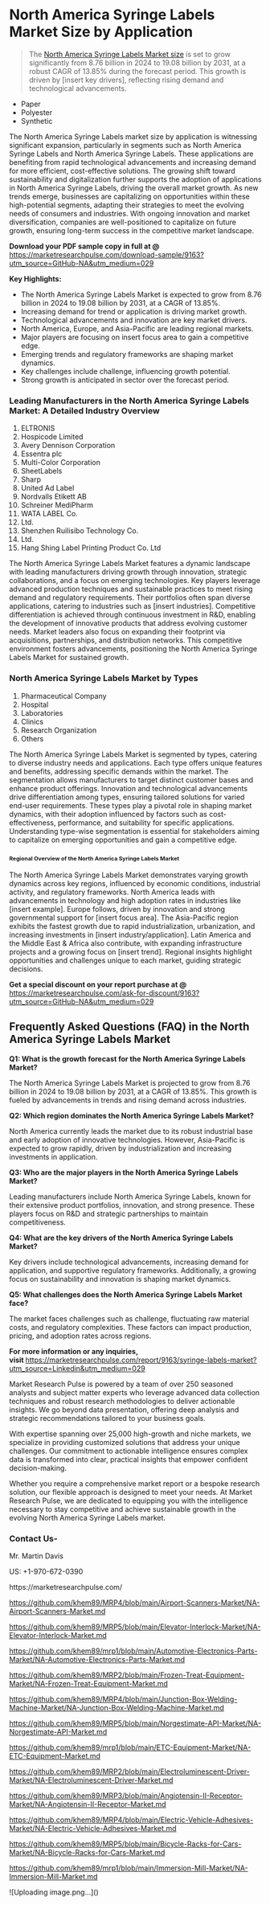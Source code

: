 <h1>North America Syringe Labels Market&nbsp;Size by Application</h1><blockquote><p>The <a href="https://marketresearchpulse.com/download-sample/9163?utm_source=GitHub-NA&amp;utm_medium=029">North America Syringe Labels Market size</a> is set to grow significantly from 8.76 billion in 2024 to 19.08 billion by 2031, at a robust CAGR of 13.85% during the forecast period. This growth is driven by [insert key drivers], reflecting rising demand and technological advancements.</p></blockquote><ul><li>Paper<li> Polyester<li> Synthetic</li></ul><p>The North America Syringe Labels market size by application is witnessing significant expansion, particularly in segments such as North America Syringe Labels and North America Syringe Labels. These applications are benefiting from rapid technological advancements and increasing demand for more efficient, cost-effective solutions. The growing shift toward sustainability and digitalization further supports the adoption of applications in North America Syringe Labels, driving the overall market growth. As new trends emerge, businesses are capitalizing on opportunities within these high-potential segments, adapting their strategies to meet the evolving needs of consumers and industries. With ongoing innovation and market diversification, companies are well-positioned to capitalize on future growth, ensuring long-term success in the competitive market landscape.</p><p><strong>Download your PDF sample copy in full at @ </strong><a href="https://marketresearchpulse.com/download-sample/9163?utm_source=GitHub-NA&amp;utm_medium=029">https://marketresearchpulse.com/download-sample/9163?utm_source=GitHub-NA&amp;utm_medium=029</a></p><p><strong>Key Highlights: </strong></p><ul><li>The North America Syringe Labels Market is expected to grow from 8.76 billion in 2024 to 19.08 billion by 2031, at a CAGR of 13.85%.</li><li>Increasing demand for trend or application is driving market growth.</li><li>Technological advancements and innovation are key market drivers.</li><li>North America, Europe, and Asia-Pacific are leading regional markets.</li><li>Major players are focusing on insert focus area to gain a competitive edge.</li><li>Emerging trends and regulatory frameworks are shaping market dynamics.</li><li>Key challenges include challenge, influencing growth potential.</li><li>Strong growth is anticipated in sector over the forecast period.</li></ul><h3>Leading Manufacturers in the North America Syringe Labels Market: A Detailed Industry Overview</h3><ol><li>ELTRONIS</li><li>Hospicode Limited</li><li>Avery Dennison Corporation</li><li>Essentra plc</li><li>Multi-Color Corporation</li><li>SheetLabels</li><li>Sharp</li><li>United Ad Label</li><li>Nordvalls Etikett AB</li><li>Schreiner MediPharm</li><li>WATA LABEL Co.</li><li>Ltd.</li><li>Shenzhen Ruilisibo Technology Co.</li><li>Ltd.</li><li>Hang Shing Label Printing Product Co. Ltd</li></ol><div class="flex max-w-full flex-col flex-grow"><div class="min-h-8 text-message flex w-full flex-col items-end gap-2 whitespace-normal break-words [.text-message+&amp;]:mt-5" dir="auto" data-message-author-role="assistant" data-message-id="fd8432e4-4910-450d-b182-61b7bfb0a01f" data-message-model-slug="gpt-4o"><div class="flex w-full flex-col gap-1 empty:hidden first:pt-[3px]"><div class="markdown prose w-full break-words dark:prose-invert light"><p>The North America Syringe Labels Market features a dynamic landscape with leading manufacturers driving growth through innovation, strategic collaborations, and a focus on emerging technologies. Key players leverage advanced production techniques and sustainable practices to meet rising demand and regulatory requirements. Their portfolios often span diverse applications, catering to industries such as [insert industries]. Competitive differentiation is achieved through continuous investment in R&amp;D, enabling the development of innovative products that address evolving customer needs. Market leaders also focus on expanding their footprint via acquisitions, partnerships, and distribution networks. This competitive environment fosters advancements, positioning the North America Syringe Labels Market for sustained growth.</p></div></div></div></div><h3>North America Syringe Labels Market by Types</h3><ol><li>Pharmaceutical Company<li> Hospital<li> Laboratories<li> Clinics<li> Research Organization<li> Others</li></ol><div class="flex max-w-full flex-col flex-grow"><div class="min-h-8 text-message flex w-full flex-col items-end gap-2 whitespace-normal break-words [.text-message+&amp;]:mt-5" dir="auto" data-message-author-role="assistant" data-message-id="084470be-0bb7-4664-bddf-5156b4f41249" data-message-model-slug="gpt-4o-mini"><div class="flex w-full flex-col gap-1 empty:hidden first:pt-[3px]"><div class="markdown prose w-full break-words dark:prose-invert light"><p>The North America Syringe Labels Market is segmented by types, catering to diverse industry needs and applications. Each type offers unique features and benefits, addressing specific demands within the market. The segmentation allows manufacturers to target distinct customer bases and enhance product offerings. Innovation and technological advancements drive differentiation among types, ensuring tailored solutions for varied end-user requirements. These types play a pivotal role in shaping market dynamics, with their adoption influenced by factors such as cost-effectiveness, performance, and suitability for specific applications. Understanding type-wise segmentation is essential for stakeholders aiming to capitalize on emerging opportunities and gain a competitive edge.</p></div></div></div></div><h3><span style="font-size: 11px;">Regional Overview of the North America Syringe Labels Market</span></h3><div class="flex max-w-full flex-col flex-grow"><div class="min-h-8 text-message flex w-full flex-col items-end gap-2 whitespace-normal break-words [.text-message+&amp;]:mt-5" dir="auto" data-message-author-role="assistant" data-message-id="e9038762-ce64-4e30-91c9-9bd413514231" data-message-model-slug="gpt-4o-mini"><div class="flex w-full flex-col gap-1 empty:hidden first:pt-[3px]"><div class="markdown prose w-full break-words dark:prose-invert light"><p>The North America Syringe Labels Market demonstrates varying growth dynamics across key regions, influenced by economic conditions, industrial activity, and regulatory frameworks. North America leads with advancements in technology and high adoption rates in industries like [insert example]. Europe follows, driven by innovation and strong governmental support for [insert focus area]. The Asia-Pacific region exhibits the fastest growth due to rapid industrialization, urbanization, and increasing investments in [insert industry/application]. Latin America and the Middle East &amp; Africa also contribute, with expanding infrastructure projects and a growing focus on [insert trend]. Regional insights highlight opportunities and challenges unique to each market, guiding strategic decisions.</p></div></div></div></div><p><strong>Get a special discount on your report purchase at @ </strong><a href="https://marketresearchpulse.com/ask-for-discount/9163?utm_source=GitHub-NA&amp;utm_medium=029">https://marketresearchpulse.com/ask-for-discount/9163?utm_source=GitHub-NA&amp;utm_medium=029</a></p><h2>Frequently Asked Questions (FAQ) in the North America Syringe Labels Market</h2><p><strong>Q1: What is the growth forecast for the North America Syringe Labels Market?</strong></p><p>The North America Syringe Labels Market is projected to grow from 8.76 billion in 2024 to 19.08 billion by 2031, at a CAGR of 13.85%. This growth is fueled by advancements in trends and rising demand across industries.</p><p><strong>Q2: Which region dominates the North America Syringe Labels Market?</strong></p><p>North America currently leads the market due to its robust industrial base and early adoption of innovative technologies. However, Asia-Pacific is expected to grow rapidly, driven by industrialization and increasing investments in application.</p><p><strong>Q3: Who are the major players in the North America Syringe Labels Market?</strong></p><p>Leading manufacturers include North America Syringe Labels, known for their extensive product portfolios, innovation, and strong presence. These players focus on R&amp;D and strategic partnerships to maintain competitiveness.</p><p><strong>Q4: What are the key drivers of the North America Syringe Labels Market?</strong></p><p>Key drivers include technological advancements, increasing demand for application, and supportive regulatory frameworks. Additionally, a growing focus on sustainability and innovation is shaping market dynamics.</p><p><strong>Q5: What challenges does the North America Syringe Labels Market face?</strong></p><p>The market faces challenges such as challenge, fluctuating raw material costs, and regulatory complexities. These factors can impact production, pricing, and adoption rates across regions.</p><p><strong>For more information or any inquiries, visit&nbsp;</strong><a href="https://marketresearchpulse.com/report/9163/syringe-labels-market?utm_source=Linkedin&utm_medium=029">https://marketresearchpulse.com/report/9163/syringe-labels-market?utm_source=Linkedin&utm_medium=029</a></p><p>Market Research Pulse is powered by a team of over 250 seasoned analysts and subject matter experts who leverage advanced data collection techniques and robust research methodologies to deliver actionable insights. We go beyond data presentation, offering deep analysis and strategic recommendations tailored to your business goals.</p><p>With expertise spanning over 25,000 high-growth and niche markets, we specialize in providing customized solutions that address your unique challenges. Our commitment to actionable intelligence ensures complex data is transformed into clear, practical insights that empower confident decision-making.</p><p>Whether you require a comprehensive market report or a bespoke research solution, our flexible approach is designed to meet your needs. At Market Research Pulse, we are dedicated to equipping you with the intelligence necessary to stay competitive and achieve sustainable growth in the evolving North America Syringe Labels market.</p><h3><strong>Contact Us-</strong></h3><p>Mr. Martin Davis</p><p>US: +1-970-672-0390</p><p>https://marketresearchpulse.com/</p><p><a href="https://github.com/khem89/MRP4/blob/main/Airport-Scanners-Market/NA-Airport-Scanners-Market.md">https://github.com/khem89/MRP4/blob/main/Airport-Scanners-Market/NA-Airport-Scanners-Market.md</a></p><p><a href="https://github.com/khem89/MRP5/blob/main/Elevator-Interlock-Market/NA-Elevator-Interlock-Market.md">https://github.com/khem89/MRP5/blob/main/Elevator-Interlock-Market/NA-Elevator-Interlock-Market.md</a></p><p><a href="https://github.com/khem89/mrp1/blob/main/Automotive-Electronics-Parts-Market/NA-Automotive-Electronics-Parts-Market.md">https://github.com/khem89/mrp1/blob/main/Automotive-Electronics-Parts-Market/NA-Automotive-Electronics-Parts-Market.md</a></p><p><a href="https://github.com/khem89/MRP2/blob/main/Frozen-Treat-Equipment-Market/NA-Frozen-Treat-Equipment-Market.md">https://github.com/khem89/MRP2/blob/main/Frozen-Treat-Equipment-Market/NA-Frozen-Treat-Equipment-Market.md</a></p><p><a href="https://github.com/khem89/MRP4/blob/main/Junction-Box-Welding-Machine-Market/NA-Junction-Box-Welding-Machine-Market.md">https://github.com/khem89/MRP4/blob/main/Junction-Box-Welding-Machine-Market/NA-Junction-Box-Welding-Machine-Market.md</a></p><p><a href="https://github.com/khem89/MRP5/blob/main/Norgestimate-API-Market/NA-Norgestimate-API-Market.md">https://github.com/khem89/MRP5/blob/main/Norgestimate-API-Market/NA-Norgestimate-API-Market.md</a></p><p><a href="https://github.com/khem89/mrp1/blob/main/ETC-Equipment-Market/NA-ETC-Equipment-Market.md">https://github.com/khem89/mrp1/blob/main/ETC-Equipment-Market/NA-ETC-Equipment-Market.md</a></p><p><a href="https://github.com/khem89/MRP2/blob/main/Electroluminescent-Driver-Market/NA-Electroluminescent-Driver-Market.md">https://github.com/khem89/MRP2/blob/main/Electroluminescent-Driver-Market/NA-Electroluminescent-Driver-Market.md</a></p><p><a href="https://github.com/khem89/MRP3/blob/main/Angiotensin-II-Receptor-Market/NA-Angiotensin-II-Receptor-Market.md">https://github.com/khem89/MRP3/blob/main/Angiotensin-II-Receptor-Market/NA-Angiotensin-II-Receptor-Market.md</a></p><p><a href="https://github.com/khem89/MRP4/blob/main/Electric-Vehicle-Adhesives-Market/NA-Electric-Vehicle-Adhesives-Market.md">https://github.com/khem89/MRP4/blob/main/Electric-Vehicle-Adhesives-Market/NA-Electric-Vehicle-Adhesives-Market.md</a></p><p><a href="https://github.com/khem89/MRP5/blob/main/Bicycle-Racks-for-Cars-Market/NA-Bicycle-Racks-for-Cars-Market.md">https://github.com/khem89/MRP5/blob/main/Bicycle-Racks-for-Cars-Market/NA-Bicycle-Racks-for-Cars-Market.md</a></p><p><a href="https://github.com/khem89/mrp1/blob/main/Immersion-Mill-Market/NA-Immersion-Mill-Market.md">https://github.com/khem89/mrp1/blob/main/Immersion-Mill-Market/NA-Immersion-Mill-Market.md</a></p>
![Uploading image.png…]()

